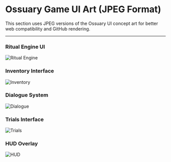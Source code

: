 # Ossuary Game UI Art (JPEG Format)

This section uses JPEG versions of the Ossuary UI concept art for better web compatibility and GitHub rendering.

---

### Ritual Engine UI
![Ritual Engine](../assets/jpeg/A_digital_2D_image_of_a_dark_fantasy_user_interfac.jpg)

### Inventory Interface
![Inventory](../assets/jpeg/A_2D_digital_image_of_an_inventory_screen_from_a_g.jpg)

### Dialogue System
![Dialogue](../assets/jpeg/A_digital_illustration_UI_panel_for_a_dark-themed_.jpg)

### Trials Interface
![Trials](../assets/jpeg/A_2D_digital_painting_depicts_a_trials_interface_o.jpg)

### HUD Overlay
![HUD](../assets/jpeg/A_2D_digital_image_showcases_a_user_interface_(UI).jpg)
